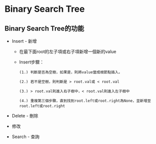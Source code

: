 # **Binary Search Tree**
## Binary Search Tree的功能
* Insert - 新增
  * 在最下面root的左子項或右子項新增一個新的value
  
  * Insert步驟：
  
        (1.) 判斷是否為空樹，如果是，則將value當成根節點插入。
        
        (2.) 若不是空樹，則判斷是 > root.val或 < root.val
        
        (3.) > root.val則進入右子樹中，< root.val則進入左子樹中
        
        (4.) 重複第三個步驟，直到找到root.left或root.right為None，並新增至root.left或root.right

* Delete - 刪除

* 修改

* Search - 查詢

